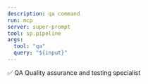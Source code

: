 ```yaml
---
description: qa command
run: mcp
server: super-prompt
tool: sp.pipeline
args:
  tool: "qa"
  query: "${input}"
---
```


✅ QA
Quality assurance and testing specialist

